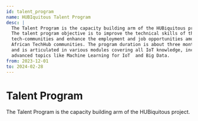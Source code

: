 ```yaml
---
id: talent_program
name: HUBIquitous Talent Program
desc: |
  The Talent Program is the capacity building arm of the HUBiquitous project.
  The talent program objective is to improve the technical skills of the African
  tech-communities and enhance the employment and job opportunities among
  African TechHub communities. The program duration is about three months,
  and is articulated in various modules covering all IoT knowledge, including
  advanced topics like Machine Learning for IoT  and Big Data.
from: 2023-12-01
to: 2024-02-28
---
```


# Talent Program

The Talent Program is the capacity building arm of the HUBiquitous project.
